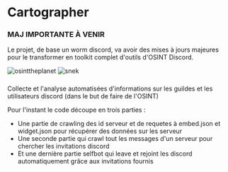 # Cartographer

### MAJ IMPORTANTE À VENIR
Le projet, de base un worm discord, va avoir des mises à jours majeures pour le transformer en toolkit complet d'outils d'OSINT Discord.

![osinttheplanet](https://i.imgur.com/OmwSqyN.png) ![snek](https://i.imgur.com/DsLtoDu.png)

### 
Collecte et l'analyse automatisées d'informations sur les guildes et les utilisateurs discord (dans le but de faire de l'OSINT)

Pour l'instant le code découpe en trois parties :
- Une partie de crawling des id serveur et de requetes à embed.json et widget.json pour récupérer des données sur les serveur
- Une seconde partie qui crawl tout les messages d'un serveur pour chercher les invitations discord
- Et une dernière partie selfbot qui leave et rejoint les discord automatiquement grâce aux invitations fournis
